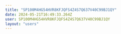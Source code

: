 ```yaml
---
title: "SP100M4HG54HVR8KFJQFS4Z4S7Q637V40C99BJ1QY"
date: 2024-05-21T16:49:33.264Z
user: SP100M4HG54HVR8KFJQFS4Z4S7Q637V40C99BJ1QY
layout: "users"
---
```

    